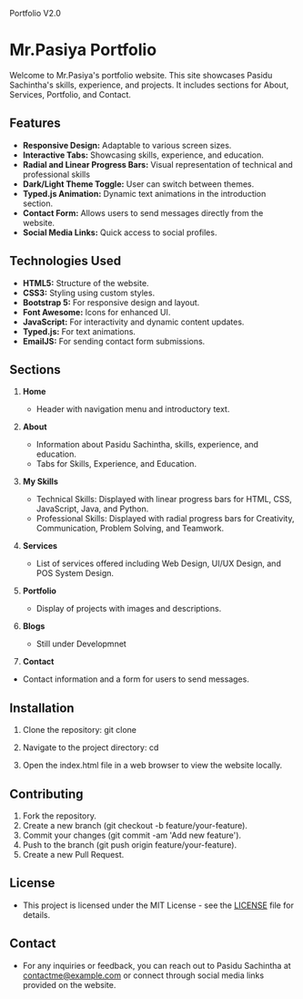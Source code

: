 Portfolio V2.0
# Mr.Pasiya Portfolio

Welcome to Mr.Pasiya's portfolio website. This site showcases Pasidu Sachintha's skills, experience, and projects. It includes sections for About, Services, Portfolio, and Contact.

## Features

- **Responsive Design:** Adaptable to various screen sizes.
- **Interactive Tabs:** Showcasing skills, experience, and education.
- **Radial and Linear Progress Bars:** Visual representation of technical and professional skills
- **Dark/Light Theme Toggle:** User can switch between themes.
- **Typed.js Animation:** Dynamic text animations in the introduction section.
- **Contact Form:** Allows users to send messages directly from the website.
- **Social Media Links:** Quick access to social profiles.

## Technologies Used

- **HTML5:** Structure of the website.
- **CSS3:** Styling using custom styles.
- **Bootstrap 5:** For responsive design and layout.
- **Font Awesome:** Icons for enhanced UI.
- **JavaScript:** For interactivity and dynamic content updates.
- **Typed.js:** For text animations.
- **EmailJS:** For sending contact form submissions.

## Sections

1. **Home**
   - Header with navigation menu and introductory text.

2. **About**
   - Information about Pasidu Sachintha, skills, experience, and education.
   - Tabs for Skills, Experience, and Education.

3. **My Skills**
   - Technical Skills: Displayed with linear progress bars for HTML, CSS, JavaScript, Java, and Python.
   - Professional Skills: Displayed with radial progress bars for Creativity, Communication, Problem Solving, and Teamwork.

4. **Services**
   - List of services offered including Web Design, UI/UX Design, and POS System Design.

5. **Portfolio**
   - Display of projects with images and descriptions.

6. **Blogs**
   - Still under Developmnet

7. **Contact**
- Contact information and a form for users to send messages.

## Installation
   1. Clone the repository:
         git clone <repository-url>

   2. Navigate to the project directory:
         cd <project-directory>

   3. Open the index.html file in a web browser to view the website locally.

## Contributing

   1. Fork the repository.
   2. Create a new branch (git checkout -b feature/your-feature).
   3. Commit your changes (git commit -am 'Add new feature').
   4. Push to the branch (git push origin feature/your-feature).
   5. Create a new Pull Request.

## License
- This project is licensed under the MIT License - see the <a href="https://github.com/Pasidu09-SL/MrPasiya/blob/version-2.0/LICENSE">LICENSE</a> file for details.

## Contact
- For any inquiries or feedback, you can reach out to Pasidu Sachintha at contactme@example.com or connect through social media links provided on the website.
